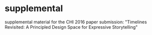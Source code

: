 # supplemental
supplemental material for the CHI 2016 paper submission: "Timelines Revisited: A Principled Design Space for Expressive Storytelling"
